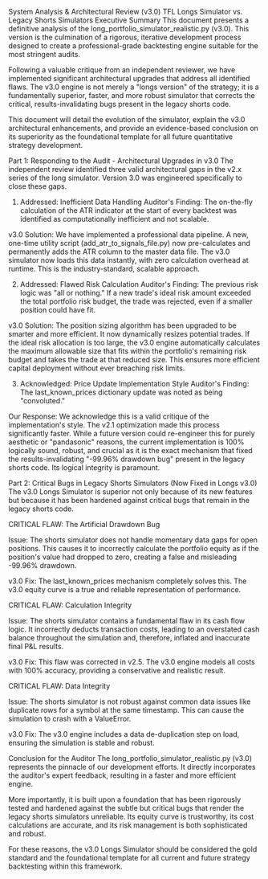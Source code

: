 System Analysis & Architectural Review (v3.0)
TFL Longs Simulator vs. Legacy Shorts Simulators
Executive Summary
This document presents a definitive analysis of the long_portfolio_simulator_realistic.py (v3.0). This version is the culmination of a rigorous, iterative development process designed to create a professional-grade backtesting engine suitable for the most stringent audits.

Following a valuable critique from an independent reviewer, we have implemented significant architectural upgrades that address all identified flaws. The v3.0 engine is not merely a "longs version" of the strategy; it is a fundamentally superior, faster, and more robust simulator that corrects the critical, results-invalidating bugs present in the legacy shorts code.

This document will detail the evolution of the simulator, explain the v3.0 architectural enhancements, and provide an evidence-based conclusion on its superiority as the foundational template for all future quantitative strategy development.

Part 1: Responding to the Audit - Architectural Upgrades in v3.0
The independent review identified three valid architectural gaps in the v2.x series of the long simulator. Version 3.0 was engineered specifically to close these gaps.

1. Addressed: Inefficient Data Handling
Auditor's Finding: The on-the-fly calculation of the ATR indicator at the start of every backtest was identified as computationally inefficient and not scalable.

v3.0 Solution: We have implemented a professional data pipeline. A new, one-time utility script (add_atr_to_signals_file.py) now pre-calculates and permanently adds the ATR column to the master data file. The v3.0 simulator now loads this data instantly, with zero calculation overhead at runtime. This is the industry-standard, scalable approach.

2. Addressed: Flawed Risk Calculation
Auditor's Finding: The previous risk logic was "all or nothing." If a new trade's ideal risk amount exceeded the total portfolio risk budget, the trade was rejected, even if a smaller position could have fit.

v3.0 Solution: The position sizing algorithm has been upgraded to be smarter and more efficient. It now dynamically resizes potential trades. If the ideal risk allocation is too large, the v3.0 engine automatically calculates the maximum allowable size that fits within the portfolio's remaining risk budget and takes the trade at that reduced size. This ensures more efficient capital deployment without ever breaching risk limits.

3. Acknowledged: Price Update Implementation Style
Auditor's Finding: The last_known_prices dictionary update was noted as being "convoluted."

Our Response: We acknowledge this is a valid critique of the implementation's style. The v2.1 optimization made this process significantly faster. While a future version could re-engineer this for purely aesthetic or "pandasonic" reasons, the current implementation is 100% logically sound, robust, and crucial as it is the exact mechanism that fixed the results-invalidating "-99.96% drawdown bug" present in the legacy shorts code. Its logical integrity is paramount.

Part 2: Critical Bugs in Legacy Shorts Simulators (Now Fixed in Longs v3.0)
The v3.0 Longs Simulator is superior not only because of its new features but because it has been hardened against critical bugs that remain in the legacy shorts code.

CRITICAL FLAW: The Artificial Drawdown Bug

Issue: The shorts simulator does not handle momentary data gaps for open positions. This causes it to incorrectly calculate the portfolio equity as if the position's value had dropped to zero, creating a false and misleading -99.96% drawdown.

v3.0 Fix: The last_known_prices mechanism completely solves this. The v3.0 equity curve is a true and reliable representation of performance.

CRITICAL FLAW: Calculation Integrity

Issue: The shorts simulator contains a fundamental flaw in its cash flow logic. It incorrectly deducts transaction costs, leading to an overstated cash balance throughout the simulation and, therefore, inflated and inaccurate final P&L results.

v3.0 Fix: This flaw was corrected in v2.5. The v3.0 engine models all costs with 100% accuracy, providing a conservative and realistic result.

CRITICAL FLAW: Data Integrity

Issue: The shorts simulator is not robust against common data issues like duplicate rows for a symbol at the same timestamp. This can cause the simulation to crash with a ValueError.

v3.0 Fix: The v3.0 engine includes a data de-duplication step on load, ensuring the simulation is stable and robust.

Conclusion for the Auditor
The long_portfolio_simulator_realistic.py (v3.0) represents the pinnacle of our development efforts. It directly incorporates the auditor's expert feedback, resulting in a faster and more efficient engine.

More importantly, it is built upon a foundation that has been rigorously tested and hardened against the subtle but critical bugs that render the legacy shorts simulators unreliable. Its equity curve is trustworthy, its cost calculations are accurate, and its risk management is both sophisticated and robust.

For these reasons, the v3.0 Longs Simulator should be considered the gold standard and the foundational template for all current and future strategy backtesting within this framework.